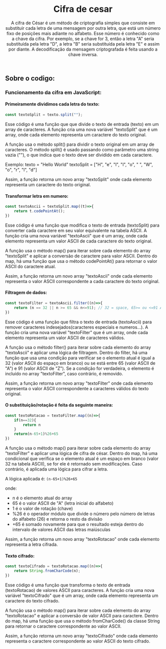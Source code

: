 
<header>
<h1>Cifra de cesar</h1>
<p>A cifra de César é um método de criptografia simples que consiste em substituir cada letra de uma mensagem por outra letra, que está um número fixo de posições mais adiante no alfabeto. Esse número é conhecido como a chave da cifra. Por exemplo, se a chave for 3, então a letra "A" seria substituída pela letra "D", a letra "B" seria substituída pela letra "E" e assim por diante. A decodificação da mensagem criptografada é feita usando a chave inversa.</p>
</header>
<h2>Sobre o codigo:</h2>      
<h3>Funcionamento da cifra em JavaScript:</h3>

<h4>Primeiramente dividimos cada letra do texto:</h4>

```js
const textoSplit = texto.split("");
```

<p>Esse código é uma função que que divide o texto de entrada (texto) em um array de caracteres. A função cria uma nova variável "textoSplit" que é um array, onde cada elemento representa um caractere do texto original.

A função usa o método split() para dividir o texto original em um array de caracteres. O método split() é usado passando como parâmetro uma string vazia (""), o que indica que o texto deve ser dividido em cada caractere.

Exemplo:
texto = "Hello World"
textoSplit = ["H", "e", "l", "l", "o", " ", "W", "o", "r", "l", "d"]

Assim, a função retorna um novo array "textoSplit" onde cada elemento representa um caractere do texto original.</p>
<h4>Transformar letra em numero:</h4>

```js
const textoAscii = textoSplit.map((t)=>{ 
    return t.codePointAt();
})
```

<p>Esse código é uma função que modifica o texto de entrada (textoSplit) para converter cada caractere em seu valor equivalente na tabela ASCII. A função cria uma nova variável "textoAscii" que é um array, onde cada elemento representa um valor ASCII de cada caractere do texto original.

A função usa o método map() para iterar sobre cada elemento do array "textoSplit" e aplicar a conversão de caractere para valor ASCII. Dentro do map, há uma função que usa o método codePointAt() para retornar o valor ASCII do caractere atual.

Assim, a função retorna um novo array "textoAscii" onde cada elemento representa o valor ASCII correspondente a cada caractere do texto original.</p>
<h4>Filtragem de dados:</h4>

```js
const textoFilter = textoAscii.filter((n)=>{
    return (n == 32 || n >= 65 && n<=91); // 32 = space, 65>= ou <=91 A ate Z
})
```

<p>Esse código é uma função que filtra o texto de entrada (textoAscii) para remover caracteres indesejados(caracteres especiais e numeros...). A função cria uma nova variável "textoFilter" que é um array, onde cada elemento representa um valor ASCII de caracteres válidos.

A função usa o método filter() para iterar sobre cada elemento do array "textoAscii" e aplicar uma lógica de filtragem. Dentro do filter, há uma função que usa uma condição para verificar se o elemento atual é igual a 32 (valor ASCII do espaço em branco) ou se está entre 65 (valor ASCII de "A") e 91 (valor ASCII de "Z"). Se a condição for verdadeira, o elemento é incluído no array "textoFilter", caso contrário, é removido.

Assim, a função retorna um novo array "textoFilter" onde cada elemento representa o valor ASCII correspondente a caracteres válidos do texto original.</p>

<h4>O substituição/rotação é feita da seguinte maneira:</h4>

```js
const textoRotacao = textoFilter.map((n)=>{
    if(n==32){
        return n
    }
    return(n-65+1)%26+65
})
```
<p>A função usa o método map() para iterar sobre cada elemento do array "textoFilter" e aplicar uma lógica de cifra de césar. Dentro do map, há uma condicional que verifica se o elemento atual é um espaço em branco (valor 32 na tabela ASCII), se for ele é retornado sem modificações. Caso contrário, é aplicada uma lógica para cifrar a letra.</p>

A lógica aplicada é: ``(n-65+1)%26+65``

<p>onde:</p>
<ul>
    <li>n é o elemento atual do array</li>
    <li>65 é o valor ASCII de "A" (letra inicial do alfabeto)</li>
    <li>1 é o valor de rotação (chave)</li>
    <li>%26 é o operador módulo que divide o número pelo número de letras do alfabeto (26) e retorna o resto da divisão</li>
    <li>+65 é somado novamente para que o resultado esteja dentro do intervalo de valores ASCII das letras maiúsculas</li>
</ul>
<p>Assim, a função retorna um novo array "textoRotacao" onde cada elemento representa a letra cifrada.</p>

<h4>Texto cifrado:</h4>

```js
const textoCifrado = textoRotacao.map((n)=>{
    return String.fromCharCode(n);
})
```
<p>Esse código é uma função que transforma o texto de entrada (textoRotacao) de valores ASCII para caracteres. A função cria uma nova variável "textoCifrado" que é um array, onde cada elemento representa um caractere do texto cifrado.

A função usa o método map() para iterar sobre cada elemento do array "textoRotacao" e aplicar a conversão de valor ASCII para caractere. Dentro do map, há uma função que usa o método fromCharCode() da classe String para retornar o caractere correspondente ao valor ASCII.

Assim, a função retorna um novo array "textoCifrado" onde cada elemento representa o caractere correspondente ao valor ASCII do texto cifrado.</p>